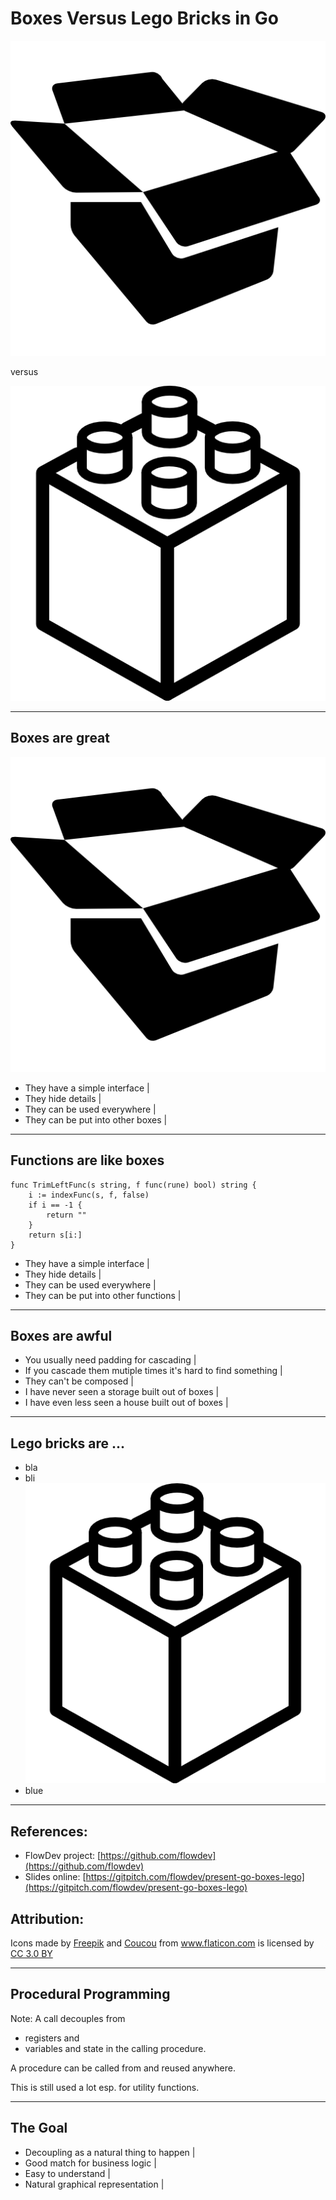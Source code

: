 # Boxes Versus Lego Bricks in Go

![Box](assets/box.png)

versus

![Lego brick](assets/lego.png)

---
## Boxes are great

![Box](assets/box.png)

- They have a simple interface |
- They hide details |
- They can be used everywhere |
- They can be put into other boxes |

---
## Functions are like boxes

```
func TrimLeftFunc(s string, f func(rune) bool) string {
	i := indexFunc(s, f, false)
	if i == -1 {
		return ""
	}
	return s[i:]
}
```

- They have a simple interface |
- They hide details |
- They can be used everywhere |
- They can be put into other functions |

---
## Boxes are awful

- You usually need padding for cascading |
- If you cascade them mutiple times it's hard to find something |
- They can't be composed |
- I have never seen a storage built out of boxes |
- I have even less seen a house built out of boxes |

---
## Lego bricks are ...

- bla
- bli ![Box](assets/lego.png)
- blue

---
## References:

- FlowDev project: [https://github.com/flowdev](https://github.com/flowdev)
- Slides online: [https://gitpitch.com/flowdev/present-go-boxes-lego](https://gitpitch.com/flowdev/present-go-boxes-lego)

## Attribution:

<div>Icons made by <a href="http://www.freepik.com" title="Freepik">Freepik</a> and <a href="https://www.flaticon.com/authors/coucou" title="Coucou">Coucou</a> from <a href="https://www.flaticon.com/" title="Flaticon">www.flaticon.com</a> is licensed by <a href="http://creativecommons.org/licenses/by/3.0/" title="Creative Commons BY 3.0" target="_blank">CC 3.0 BY</a></div>

---

## Procedural Programming

Note:
A call decouples from
- registers and
- variables and state in the calling procedure.

A procedure can be called from and reused anywhere.

This is still used a lot esp. for utility functions.

---

## The Goal

- Decoupling as a natural thing to happen |
- Good match for business logic           |
- Easy to understand                      |
- Natural graphical representation        |

